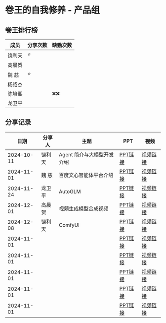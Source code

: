 # 卷王的自我修养 - 产品组

## 卷王排行榜

| 成员   | 分享次数 | 缺勤次数 |
|------|------|------|
| 饶利天  |  ⭐ |      |
| 高晨贺  |   |      |
| 魏  慈  |  ⭐ |      |
| 杨绍杰  |   |      |
| 陈培熙  |   |  ❌❌    |
| 龙卫平  |   |      |

## 分享记录

| 日期         | 分享人  | 主题                                                                                                            | PPT                                                                                                                                         | 视频                                                   |
|------------|------|---------------------------------------------------------------------------------------------------------------|---------------------------------------------------------------------------------------------------------------------------------------------|------------------------------------------------------|
| 2024-10-11 | 饶利天  | Agent 简介与大模型开发介绍  | [PPT链接](https://github.com/Matrix-King-Studio/The-King-of-Involution/raw/master/Product/PPT/20241011-饶利天-Agent简介与大模型开发介绍.pptx)                              | [视频链接](https://www.bilibili.com/video/BV1sK2RYnEKg/) |
| 2024-11-01 | 魏  慈  | 百度文心智能体平台介绍  | [PPT链接](https://github.com/Matrix-King-Studio/The-King-of-Involution/raw/master/Product/PPT/20241103-魏慈-百度文心智能体平台功能分享.pptx)                              | [视频链接](https://www.bilibili.com/video/BV1G3D5Y8EVr/) |
| 2024-11-24 | 龙卫平  |  AutoGLM | [PPT链接](https://github.com/Matrix-King-Studio/The-King-of-Involution/raw/master/Product/PPT//)  | [视频链接]() |
| 2024-12-01 | 高晨贺  |  视频生成模型合成视频  | [PPT链接](https://github.com/Matrix-King-Studio/The-King-of-Involution/raw/master/Product/PPT/)  | [视频链接]() |
| 2024-12-08 | 饶利天  |  ComfyUI | [PPT链接](https://github.com/Matrix-King-Studio/The-King-of-Involution/raw/master/Product/PPT/)  | [视频链接]() |
| 2024-11-01 |   |   | [PPT链接](https://github.com/Matrix-King-Studio/The-King-of-Involution/raw/master/Product/PPT/)  | [视频链接]() |
| 2024-11-01 |   |   | [PPT链接](https://github.com/Matrix-King-Studio/The-King-of-Involution/raw/master/Product/PPT/)  | [视频链接]() |
| 2024-11-01 |   |   | [PPT链接](https://github.com/Matrix-King-Studio/The-King-of-Involution/raw/master/Product/PPT/)  | [视频链接]() |
| 2024-11-01 |   |   | [PPT链接](https://github.com/Matrix-King-Studio/The-King-of-Involution/raw/master/Product/PPT/)  | [视频链接]() |
| 2024-11-01 |   |   | [PPT链接](https://github.com/Matrix-King-Studio/The-King-of-Involution/raw/master/Product/PPT/)  | [视频链接]() |
